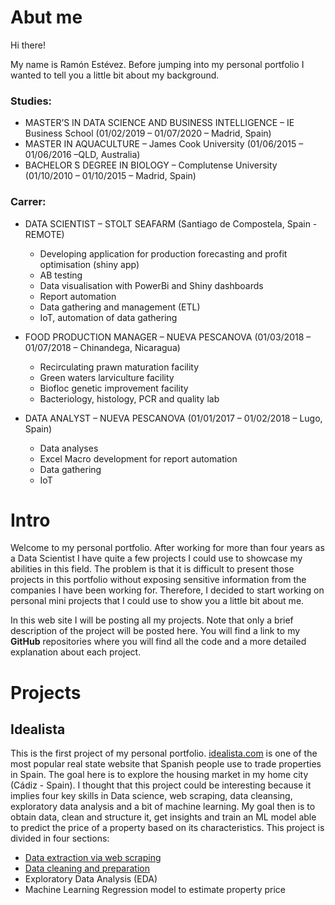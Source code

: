 

# Abut me
Hi there!

My name is Ramón Estévez. Before jumping into my personal portfolio I wanted to tell you a little bit about my background. 

### Studies:
* MASTER’S IN DATA SCIENCE AND BUSINESS INTELLIGENCE – IE Business School (01/02/2019 – 01/07/2020 – Madrid, Spain)
* MASTER IN AQUACULTURE – James Cook University (01/06/2015 – 01/06/2016 –QLD, Australia)
* BACHELOR ́S DEGREE IN BIOLOGY – Complutense University (01/10/2010 – 01/10/2015 – Madrid, Spain)

### Carrer:
* DATA SCIENTIST – STOLT SEAFARM (Santiago de Compostela, Spain - REMOTE)
  * Developing application for production forecasting and profit optimisation (shiny app) 
  * AB testing
  * Data visualisation with PowerBi and Shiny dashboards
  * Report automation
  * Data gathering and management (ETL) 
  * IoT, automation of data gathering

* FOOD PRODUCTION MANAGER – NUEVA PESCANOVA (01/03/2018 – 01/07/2018 – Chinandega, Nicaragua) 
  * Recirculating prawn maturation facility
  * Green waters larviculture facility
  * Biofloc genetic improvement facility
  * Bacteriology, histology, PCR and quality lab

* DATA ANALYST – NUEVA PESCANOVA (01/01/2017 – 01/02/2018 – Lugo, Spain)
  * Data analyses
  * Excel Macro development for report automation 
  * Data gathering
  * IoT 



# Intro

Welcome to my personal portfolio. After working for more than four years as a Data Scientist I have quite a few projects I could use to showcase my abilities in this field. The problem is that it is difficult to present those projects in this portfolio without exposing sensitive information from the companies I have been working for. Therefore, I decided to start working on personal mini projects that I could use to show you a little bit about me. 

In this web site I will be posting all my projects. Note that only a brief description of the project will be posted here. You will find a link to my **GitHub** repositories where you will find all the code and a more detailed explanation about each project. 

# Projects

## Idealista

This is the first project of my personal portfolio. [idealista.com](https://www.idealista.com) is one of the most popular real state website that Spanish people use to trade properties in Spain. The goal here is to explore the housing market in my home city (Cádiz - Spain). I thought that this project could be interesting because it implies four key skills in Data science, web scraping, data cleansing, exploratory data analysis and a bit of machine learning. My goal then is to obtain data, clean and structure it, get insights and train an ML model able to predict the price of a property based on its characteristics. This project is divided in four sections:

* [Data extraction via web scraping](https://github.com/estmelra/idealista/blob/main/scraper.ipynb)
* [Data cleaning and preparation](https://github.com/estmelra/idealista/blob/main/data_preparation.ipynb)
* Exploratory Data Analysis (EDA)
* Machine Learning Regression model to estimate property price


